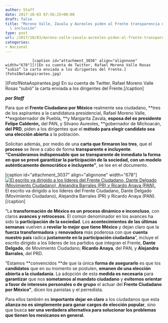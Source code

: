 ```yaml
---
author: Staff
date: 2017-10-03 07:56:25+00:00
draft: false
title: "Moreno Valle, Zavala y Aureoles piden al Frente transparencia e\
  \ inclusión"
type: post
url: /2017/10/03/moreno-valle-zavala-aureoles-piden-al-frente-transparencia-e-inclusion/
categories:
- Nacional
---
```



				[caption id="attachment_3036" align="alignnone" width="678"][![En su cuenta de Twitter, Rafael Moreno Valle Rosas “subió” la carta enviada a los dirigentes del Frente.](Foto1NotaAspirantes.jpg)
](Foto1NotaAspirantes.jpg) En su cuenta de Twitter, Rafael Moreno Valle Rosas “subió” la carta enviada a los dirigentes del Frente.[/caption]

_**por Staff**_

Para que el **Frente Ciudadano por México** realmente sea ciudadano, **tres de los aspirantes a la candidatura presidencial, Rafael Moreno Valle, **exgobernador de Puebla, **y Margarita Zavala, **esposa del ex presidente Felipe Calderón,** del PAN, y Silvano Aureoles, **gobernador de Michoacán, **del PRD**, piden a los dirigentes que el **método para elegir candidato sea una elección abierta** a la población.

Solicitan además, por medio de una **carta que firmaron los tres**, que el **proceso** se lleve a cabo de forma **transparente e incluyente**. **“Consideramos indispensable que se transparente de inmediato la forma en que se prevé garantizar la participación de la sociedad, con un modelo auténticamente democrático e incluyente”**, se lee en el documento.

[caption id="attachment_3037" align="alignnone" width="678"][![El escrito va dirigido a los líderes del Frente Ciudadano, Dante Delgado (Movimiento Ciudadano), Alejandra Barrales (PR) y Ricardo Anaya (PAN).](Foto2NotaAspirantes.jpg)
](Foto2NotaAspirantes.jpg) El escrito va dirigido a los líderes del Frente Ciudadano, Dante Delgado (Movimiento Ciudadano), Alejandra Barrales (PR) y Ricardo Anaya (PAN).[/caption]

“La **transformación de México es un proceso dinámico e inconcluso**, con claros **avances y retrocesos**. El común denominador en los avances ha sido la **participación de la sociedad**. Los **acontecimientos de las últimas semanas** vuelven a **revelar lo mejor que tiene México** y dejan claro que la **fuerza transformadora** y **renovadora** más poderosa con que **cuenta nuestro país** radica **justamente en la participación ciudadana**”, incluye el escrito dirigido a los líderes de los partidos que integran el Frente, **Dante Delgado**, de Movimiento Ciudadano; **Ricardo Anaya**, del PAN, y **Alejandra Barrales**, del PRD.

“Estamos **convencidos **de que la única **forma de asegurarlo** es que los **candidatos** que en su momento se postulen, **emanen de una elección abierta a la ciudadanía**. La adopción de esta **medida es necesaria** para **garantizar** que nos **sometamos al mandato ciudadano** y **evitemos orientar a favor de intereses personales o de grupo** el actuar del **Frente Ciudadano por México”**, dicen los panistas y el perredista.

Para ellos también es **importante dejar en claro** a los ciudadanos que esta **alianza no es simplemente para ganar cargos de elección popular**, sino que busca **ser una verdadera alternativa para solucionar los problemas que tienen los mexicanos en general.**		
